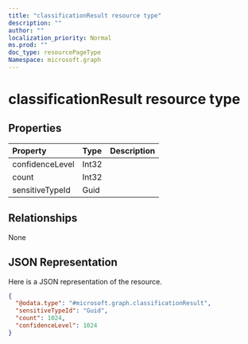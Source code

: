 ```yaml
---
title: "classificationResult resource type"
description: ""
author: ""
localization_priority: Normal
ms.prod: ""
doc_type: resourcePageType
Namespace: microsoft.graph
---
```



# classificationResult resource type



## Properties
|Property|Type|Description|
|:---|:---|:---|
|confidenceLevel|Int32||
|count|Int32||
|sensitiveTypeId|Guid||

## Relationships
None

## JSON Representation
Here is a JSON representation of the resource.
<!-- {
  "blockType": "resource",
  "@odata.type": "microsoft.graph.classificationResult"
}
-->
``` json
{
  "@odata.type": "#microsoft.graph.classificationResult",
  "sensitiveTypeId": "Guid",
  "count": 1024,
  "confidenceLevel": 1024
}
```

